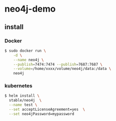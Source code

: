# neo4j-demo

## install


### Docker

```sh
$ sudo docker run \
    -d \
    --name neo4j \
    --publish=7474:7474 --publish=7687:7687 \
    --volume=/home/xxxx/volume/neo4j/data:/data \
    neo4j
```

### kubernetes

```sh
$ helm install \
  stable/neo4j  \
  --name test \
  --set acceptLicenseAgreement=yes  \
  --set neo4jPassword=mypassword
```